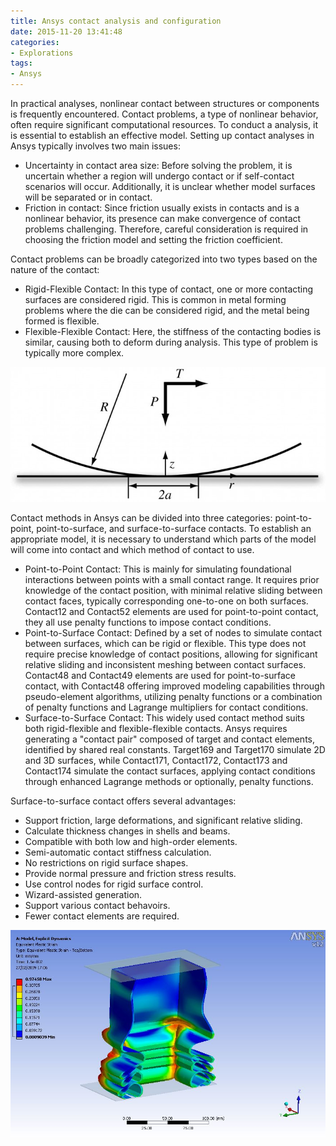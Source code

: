 ```yaml
---
title: Ansys contact analysis and configuration
date: 2015-11-20 13:41:48
categories:
- Explorations
tags:
- Ansys
---
```


In practical analyses, nonlinear contact between structures or components is frequently encountered. Contact problems, a type of nonlinear behavior, often require significant computational resources. To conduct a analysis, it is essential to establish an effective model. Setting up contact analyses in Ansys typically involves two main issues:

<!-- more -->

* Uncertainty in contact area size: Before solving the problem, it is uncertain whether a region will undergo contact or if self-contact scenarios will occur. Additionally, it is unclear whether model surfaces will be separated or in contact.
* Friction in contact: Since friction usually exists in contacts and is a nonlinear behavior, its presence can make convergence of contact problems challenging. Therefore, careful consideration is required in choosing the friction model and setting the friction coefficient.

Contact problems can be broadly categorized into two types based on the nature of the contact:

* Rigid-Flexible Contact: In this type of contact, one or more contacting surfaces are considered rigid. This is common in metal forming problems where the die can be considered rigid, and the metal being formed is flexible.
* Flexible-Flexible Contact: Here, the stiffness of the contacting bodies is similar, causing both to deform during analysis. This type of problem is typically more complex.

![Model](/uploads/images/2015/AnsysContactAnalysis1.jpg)

Contact methods in Ansys can be divided into three categories: point-to-point, point-to-surface, and surface-to-surface contacts. To establish an appropriate model, it is necessary to understand which parts of the model will come into contact and which method of contact to use.

* Point-to-Point Contact: This is mainly for simulating foundational interactions between points with a small contact range. It requires prior knowledge of the contact position, with minimal relative sliding between contact faces, typically corresponding one-to-one on both surfaces. Contact12 and Contact52 elements are used for point-to-point contact, they all use penalty functions to impose contact conditions.
* Point-to-Surface Contact: Defined by a set of nodes to simulate contact between surfaces, which can be rigid or flexible. This type does not require precise knowledge of contact positions, allowing for significant relative sliding and inconsistent meshing between contact surfaces. Contact48 and Contact49 elements are used for point-to-surface contact, with Contact48 offering improved modeling capabilities through pseudo-element algorithms, utilizing penalty functions or a combination of penalty functions and Lagrange multipliers for contact conditions.
* Surface-to-Surface Contact: This widely used contact method suits both rigid-flexible and flexible-flexible contacts. Ansys requires generating a "contact pair" composed of target and contact elements, identified by shared real constants. Target169 and Target170 simulate 2D and 3D surfaces, while Contact171, Contact172, Contact173 and Contact174 simulate the contact surfaces, applying contact conditions through enhanced Lagrange methods or optionally, penalty functions.

Surface-to-surface contact offers several advantages:

* Support friction, large deformations, and significant relative sliding.
* Calculate thickness changes in shells and beams.
* Compatible with both low and high-order elements.
* Semi-automatic contact stiffness calculation.
* No restrictions on rigid surface shapes.
* Provide normal pressure and friction stress results.
* Use control nodes for rigid surface control.
* Wizard-assisted generation.
* Support various contact behavoirs.
* Fewer contact elements are required.

![Model](/uploads/images/2015/AnsysContactAnalysis2.jpg)